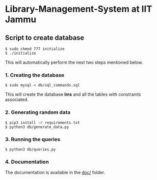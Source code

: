 # Library-Management-System at IIT Jammu

## Script to create database
	$ sudo chmod 777 initialize
	$ ./initialize

This will automatically perform the next two steps mentioned below.

### 1. Creating the database
	$ sudo mysql < db/sql_commands.sql

This will create the database **lms** and all the tables with constraints associated.

### 2. Generating random data
	$ pip3 install -r requirements.txt 
	$ python3 db/generate_data.py

### 3. Running the queries
	$ python3 db/queries.py

### 4. Documentation
The documentation is available in the [doc/](doc/) folder.